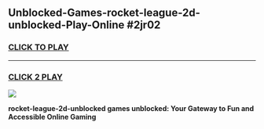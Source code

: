 
## Unblocked-Games-rocket-league-2d-unblocked-Play-Online #2jr02
<h3>
<a href="https://news.freeplayer.one?title=rocket-league-2d-unblocked&ref=3">CLICK TO PLAY</a></h3>
<hr>

<h3>
<a href="https://news.freeplayer.one?title=rocket-league-2d-unblocked&ref=3">CLICK 2 PLAY</a>
  
</h3>

<a href="https://news.freeplayer.one?title=rocket-league-2d-unblocked&ref=3"><img src="https://clearcache.store/games.png"></a>


**rocket-league-2d-unblocked games unblocked: Your Gateway to Fun and Accessible Online Gaming**
